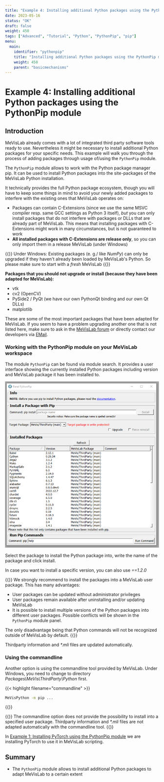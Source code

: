 ```yaml
---
title: "Example 4: Installing additional Python packages using the PythonPip module"
date: 2023-05-16
status: "OK"
draft: false
weight: 450
tags: ["Advanced", "Tutorial", "Python", "PythonPip", "pip"]
menu: 
  main:
    identifier: "pythonpip"
    title: "Installing additional Python packages using the PythonPip module"
    weight: 450
    parent: "basicmechanisms"
---
```

# Example 4: Installing additional Python packages using the PythonPip module
## Introduction
MeVisLab already comes with a lot of integrated third party software tools ready to use. Nevertheless it might be necessary to install additional Python packages for your specific needs. This example will walk you through the process of adding packages through usage of/using the `PythonPip` module.

The `PythonPip` module allows to work with the Python package manager pip. It can be used to install Python packages into the site-packages of the MeVisLab Python installation.

It technically provides the full Python package ecosystem, though you will have to keep some things in mind to avoid your newly added packages to interfere with the existing ones that MeVisLab operates on:

* Packages can contain C-Extensions (since we use the same MSVC compiler resp. same GCC settings as Python 3 itself), *but* you can only install packages that do not interfere with packages or DLLs that are already part of MeVisLab. This means that installing packages with C-Extensions might work in many circumstances, but is not guaranteed to work
* **All installed packages with C-Extensions are release only**, so you can only import them in a release MeVisLab (under Windows)

{{<alert class="info" caption="Attention">}}
Under Windows: Existing packages (e. g./ like *NumPy*) can only be upgraded if they haven't already been loaded by MeVisLab's Python. So please make sure to start with a *fresh* MeVisLab
{{</alert>}}

**Packages that you should not upgrade or install (because they have been adapted for MeVisLab):**
* vtk
* cv2 (OpenCV)
* PySide2 / PyQt (we have our own PythonQt binding and our own Qt DLLs)
* matplotlib

These are some of the most important packages that have been adapted for MeVisLab. If you seem to have a problem upgrading another one that is not listed here, make sure to ask in the [MeVisLab forum](https://forum.mevislab.de) or directly contact our developers via [EMail](mailto://info@mevislab.de).

### Working with the PythonPip module on your MeVisLab workspace
The module `PythonPip` can be found via module search. It provides a user interface showing the currently installed Python packages including version and MeVisLab package it has been installed to.

![PythonPip interface](/images/tutorials/thirdparty/pytorch_example1_2.png "PythonPip interface")

Select the package to install the Python package into, write the name of the package and click install.

In case you want to install a specific version, you can also use *<PACKAGE>==1.2.0*

{{<alert class="info" caption="Attention">}}
We strongly recommend to install the packages into a MeVisLab user package. This has many advantages:
* User packages can be updated without administrator privileges
* User packages remain available after uninstalling and/or updating MeVisLab
* It is possible to install multiple versions of the Python packages into different user packages. Possible conflicts will be shown in the `PythonPip` module panel.

The only disadvantage being that Python commands will not be recognized outside of MeVisLab by default. 
{{</alert>}}

Thirdparty information and *\*.mli* files are updated automatically.

### Using the commandline
Another option is using the commandline tool provided by MeVisLab. Under Windows, you need to change to directory *Packages\MeVis\ThirdParty\Python* first.

{{< highlight filename="commandline" >}}
```cmd
MeVisPython -m pip ...
```
{{</highlight>}}

{{<alert class="info" caption="Attention">}}
The commandline option does not provide the possibility to install into a specified user package. Thirdparty information and *\*.mli* files are not adapted automatically with the commandline tool.
{{</alert>}}

In [Example 1: Installing PyTorch using the PythonPip module](/tutorials/thirdparty/pytorch/pytorchexample1/) we are installing PyTorch to use it in MeVisLab scripting.

## Summary
* The `PythonPip` module allows to install additional Python packages to adapt MeVisLab to a certain extent
